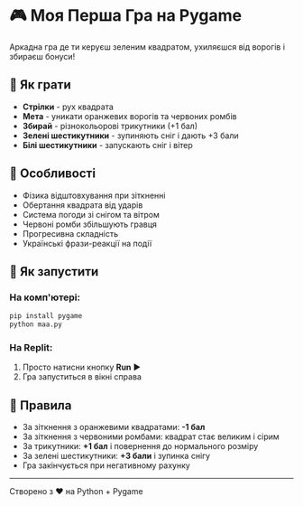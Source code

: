 # 🎮 Моя Перша Гра на Pygame

Аркадна гра де ти керуєш зеленим квадратом, ухиляєшся від ворогів і збираєш бонуси!

## 🎯 Як грати

- **Стрілки** - рух квадрата
- **Мета** - уникати оранжевих ворогів та червоних ромбів
- **Збирай** - різнокольорові трикутники (+1 бал)
- **Зелені шестикутники** - зупиняють сніг і дають +3 бали
- **Білі шестикутники** - запускають сніг і вітер

## 🌟 Особливості

- Фізика відштовхування при зіткненні
- Обертання квадрата від ударів
- Система погоди зі снігом та вітром
- Червоні ромби збільшують гравця
- Прогресивна складність
- Українські фрази-реакції на події

## 🚀 Як запустити

### На комп'ютері:
```bash
pip install pygame
python maa.py
```

### На Replit:
1. Просто натисни кнопку **Run** ▶️
2. Гра запуститься в вікні справа

## 🎲 Правила

- За зіткнення з оранжевими квадратами: **-1 бал**
- За зіткнення з червоними ромбами: квадрат стає великим і сірим
- За трикутники: **+1 бал** і повернення до нормального розміру
- За зелені шестикутники: **+3 бали** і зупинка снігу
- Гра закінчується при негативному рахунку

---

Створено з ❤️ на Python + Pygame
